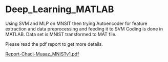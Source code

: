 # Deep_Learning_MATLAB
Using SVM and MLP on MNSIT then trying Autoencoder for feature extraction and data preprocessing and feeding it to SVM
Coding is done in MATLAB.
Data set is MNIST transformed to MAT file.

Please read the pdf report to get more details.

[Report-Chadi-Muaaz_MNISTv1.pdf](https://github.com/MuaazBin/Deep_Learning_MATLAB/files/1045473/Report-Chadi-Muaaz_MNISTv1.pdf)
